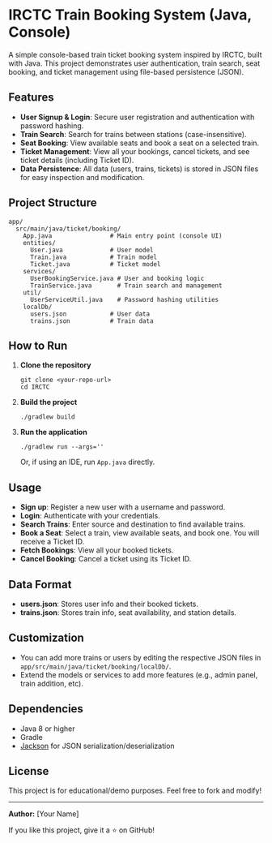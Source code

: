 # IRCTC Train Booking System (Java, Console)

A simple console-based train ticket booking system inspired by IRCTC, built with Java. This project demonstrates user authentication, train search, seat booking, and ticket management using file-based persistence (JSON).

## Features

- **User Signup & Login**: Secure user registration and authentication with password hashing.
- **Train Search**: Search for trains between stations (case-insensitive).
- **Seat Booking**: View available seats and book a seat on a selected train.
- **Ticket Management**: View all your bookings, cancel tickets, and see ticket details (including Ticket ID).
- **Data Persistence**: All data (users, trains, tickets) is stored in JSON files for easy inspection and modification.

## Project Structure

```
app/
  src/main/java/ticket/booking/
    App.java                # Main entry point (console UI)
    entities/
      User.java             # User model
      Train.java            # Train model
      Ticket.java           # Ticket model
    services/
      UserBookingService.java # User and booking logic
      TrainService.java       # Train search and management
    util/
      UserServiceUtil.java    # Password hashing utilities
    localDb/
      users.json            # User data
      trains.json           # Train data
```

## How to Run

1. **Clone the repository**
   ```
   git clone <your-repo-url>
   cd IRCTC
   ```
2. **Build the project**
   ```
   ./gradlew build
   ```
3. **Run the application**
   ```
   ./gradlew run --args=''
   ```
   Or, if using an IDE, run `App.java` directly.

## Usage

- **Sign up**: Register a new user with a username and password.
- **Login**: Authenticate with your credentials.
- **Search Trains**: Enter source and destination to find available trains.
- **Book a Seat**: Select a train, view available seats, and book one. You will receive a Ticket ID.
- **Fetch Bookings**: View all your booked tickets.
- **Cancel Booking**: Cancel a ticket using its Ticket ID.

## Data Format

- **users.json**: Stores user info and their booked tickets.
- **trains.json**: Stores train info, seat availability, and station details.

## Customization
- You can add more trains or users by editing the respective JSON files in `app/src/main/java/ticket/booking/localDb/`.
- Extend the models or services to add more features (e.g., admin panel, train addition, etc).

## Dependencies
- Java 8 or higher
- Gradle
- [Jackson](https://github.com/FasterXML/jackson) for JSON serialization/deserialization

## License

This project is for educational/demo purposes. Feel free to fork and modify!

---

**Author:** [Your Name]

If you like this project, give it a ⭐ on GitHub!

